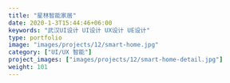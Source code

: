 ```yaml
---
title: "星林智能家居"
date: 2020-1-3T15:44:46+06:00
keywords: "武汉UI设计 UI设计 UX设计 UE设计"
type: portfolio
image: "images/projects/12/smart-home.jpg"
category: ["UI/UX 智能"]
project_images: ["images/projects/12/smart-home-detail.jpg"]
weight: 101
---
```

